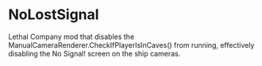 # NoLostSignal

Lethal Company mod that disables the ManualCameraRenderer.CheckIfPlayerIsInCaves() from running, effectively disabling the No Signal! screen on the ship cameras.